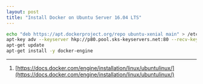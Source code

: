```yaml
---
layout: post
title: "Install Docker on Ubuntu Server 16.04 LTS"
---
```


```bash
echo "deb https://apt.dockerproject.org/repo ubuntu-xenial main" > /etc/apt/sources.list.d/docker.list
apt-key adv --keyserver hkp://p80.pool.sks-keyservers.net:80 --recv-keys 58118E89F3A912897C070ADBF76221572C52609D
apt-get update
apt-get install -y docker-engine
```

---
1. [https://docs.docker.com/engine/installation/linux/ubuntulinux/](https://docs.docker.com/engine/installation/linux/ubuntulinux/)
